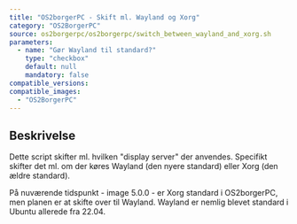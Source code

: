 ```yaml
---
title: "OS2borgerPC - Skift ml. Wayland og Xorg"
category: "OS2BorgerPC"
source: os2borgerpc/os2borgerpc/switch_between_wayland_and_xorg.sh
parameters:
  - name: "Gør Wayland til standard?"
    type: "checkbox"
    default: null
    mandatory: false
compatible_versions:
compatible_images:
  - "OS2BorgerPC"
---
```


## Beskrivelse
Dette script skifter ml. hvilken "display server" der anvendes.
Specifikt skifter det ml. om der køres Wayland (den nyere standard) eller Xorg (den ældre standard).

På nuværende tidspunkt - image 5.0.0 - er Xorg standard i OS2borgerPC, men planen er at skifte over til Wayland. 
Wayland er nemlig blevet standard i Ubuntu allerede fra 22.04.